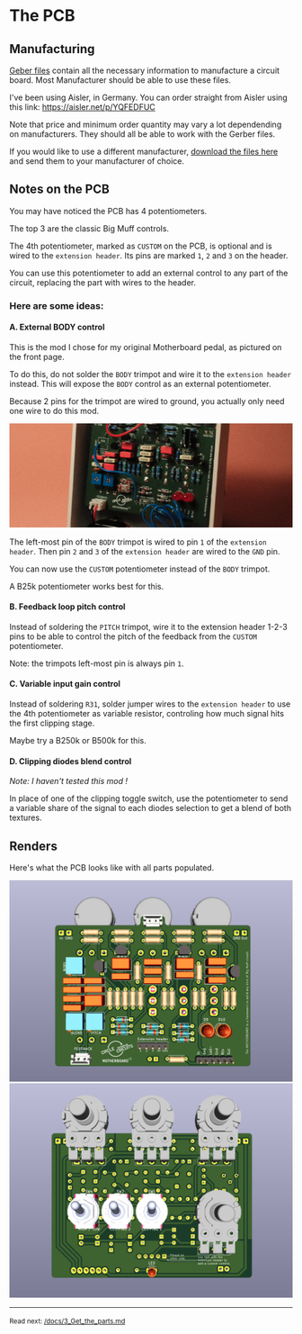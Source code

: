 The PCB
==================

## Manufacturing

[Geber files](/sources/gerbers_motherboard_v1.zip) contain all the necessary information to manufacture a circuit board.
Most Manufacturer should be able to use these files.

I've been using Aisler, in Germany. You can order straight from Aisler using this link: https://aisler.net/p/YQFEDFUC

Note that price and minimum order quantity may vary a lot dependending on manufacturers. They should all be able to work with the Gerber files. 

If you would like to use a different manufacturer, [download the files here](/sources/gerbers_motherboard_v1.zip) and send them to your manufacturer of choice.

## Notes on the PCB

You may have noticed the PCB has 4 potentiometers.

The top 3 are the classic Big Muff controls. 

The 4th potentiometer, marked as `CUSTOM` on the PCB, is optional and is wired to the `extension header`. Its pins are marked `1`, `2` and `3` on the header.

You can use this potentiometer to add an external control to any part of the circuit, replacing the part with wires to the header.

### Here are some ideas:
#### A. External BODY control

This is the mod I chose for my original Motherboard pedal, as pictured on the front page.

To do this, do not solder the `BODY` trimpot and wire it to the `extension header` instead. This will expose the `BODY` control as an external potentiometer. 

Because 2 pins for the trimpot are wired to ground, you actually only need one wire to do this mod. 

![](/docs/images/motherboard-body.png)

The left-most pin of the `BODY` trimpot is wired to pin `1` of the `extension header`. Then pin `2` and `3` of the `extension header` are wired to the `GND` pin.

You can now use the `CUSTOM` potentiometer instead of the `BODY` trimpot. 

A B25k potentiometer works best for this. 

#### B. Feedback loop pitch control

Instead of soldering the `PITCH` trimpot, wire it to the extension header 1-2-3 pins to be able to control the pitch of the feedback from the `CUSTOM` potentiometer.

Note: the trimpots left-most pin is always pin `1`.

#### C. Variable input gain control

Instead of soldering `R31`, solder jumper wires to the `extension header` to use the 4th potentiometer as variable resistor, controling how much signal hits the first clipping stage.

Maybe try a B250k or B500k for this.  

#### D. Clipping diodes blend control 

*Note: I haven't tested this mod !*

In place of one of the clipping toggle switch, use the potentiometer to send a variable share of the signal to each diodes selection to get a blend of both textures.

## Renders

Here's what the PCB looks like with all parts populated. 

![](images/render-pcb-back.png)
![](images/render-pcb-front.png)

---
<small>Read next: [/docs/3_Get_the_parts.md](/docs/3_Get_the_parts.md)</small>
